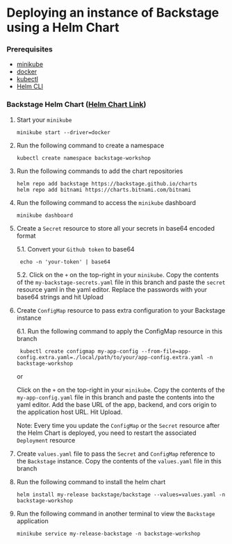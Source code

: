 # Deploying an instance of Backstage using a Helm Chart

### Prerequisites

- [minikube](https://minikube.sigs.k8s.io/docs/start/)
- [docker](https://docs.docker.com/engine/install/)
- [kubectl](https://kubernetes.io/docs/tasks/tools/)
- [Helm CLI](https://helm.sh/docs/intro/install/)


### Backstage Helm Chart ([Helm Chart Link](https://artifacthub.io/packages/helm/backstage/backstage))

1. Start your `minikube`

    ```
    minikube start --driver=docker
    ```

2. Run the following command to create a namespace

    ```
    kubectl create namespace backstage-workshop
    ```

3. Run the following commands to add the chart repositories

    ```
    helm repo add backstage https://backstage.github.io/charts
    helm repo add bitnami https://charts.bitnami.com/bitnami
    ```

4. Run the following command to access the `minikube` dashboard

    ```
    minikube dashboard
    ```

5. Create a `Secret` resource to store all your secrets in base64 encoded format

    5.1. Convert your `Github token` to base64
  
        echo -n 'your-token' | base64
  
    5.2. Click on the `+` on the top-right in your `minikube`. Copy the contents of the `my-backstage-secrets.yaml` file in this branch and paste the `secret` resource yaml in the yaml editor. Replace the passwords with your base64 strings and hit Upload

6. Create `ConfigMap` resource to pass extra configuration to your Backstage instance

    6.1. Run the following command to apply the ConfigMap resource in this branch
  
        kubectl create configmap my-app-config --from-file=app-config.extra.yaml=./local/path/to/your/app-config.extra.yaml -n backstage-workshop

  
   or 
  
   Click on the `+` on the top-right in your `minikube`. Copy the contents of the `my-app-config.yaml` file in this branch and paste the contents into the yaml editor. Add the base URL of the app, backend, and cors origin to the application host URL. Hit Upload.
    
      Note: Every time you update the `ConfigMap` or the `Secret` resource after the Helm Chart is deployed, you need to restart the associated `Deployment` resource

7. Create `values.yaml` file to pass the `Secret` and `ConfigMap` reference to the `Backstage` instance. Copy the contents of the `values.yaml` file in this branch

8. Run the following command to install the helm chart

    ```
    helm install my-release backstage/backstage --values=values.yaml -n backstage-workshop
    ```

9. Run the following command in another terminal to view the `Backstage` application

    ```
    minikube service my-release-backstage -n backstage-workshop
    ```
